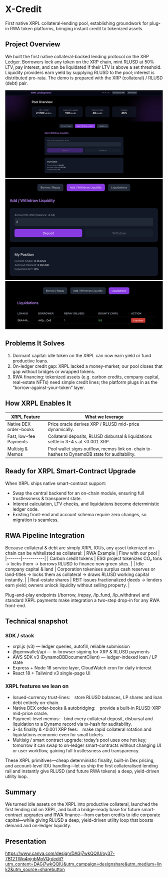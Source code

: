 # X-Credit

First native XRPL collateral-lending pool, establishing groundwork for plug-in RWA token platforms, bringing instant credit to tokenized assets.

## Project Overview
We built the first native collateral-backed lending protocol on the XRP Ledger. Borrowers lock any token on the XRP chain, mint RLUSD at 50% LTV, pay interest, and can be liquidated if their LTV is above a set threshold. Liquidity providers earn yield by supplying RLUSD to the pool; interest is distributed pro-rata. The demo is prepared with the XRP (collateral) / RLUSD (debt) pair.

![Borrowing](demo1.png)
![Liquidity Providing](demo2.png)
![Liquidation](demo3.png)

## Problems It Solves
1. Dormant capital: idle token on the XRPL can now earn yield or fund productive loans.
2. On-ledger credit gap: XRPL lacked a money-market; our pool closes that gap without bridges or wrapped tokens.
3. RWA financing: tokenized assets (e.g. carbon credits, company capital, real-estate NFTs) need simple credit lines; the platform plugs in as the “borrow-against-your-token” layer.

## How XRPL Enables It
| XRPL Feature | What we leverage |
|-------|-----------|
| Native DEX order-books | Price oracle derives XRP / RLUSD mid-price dynamically. |
| Fast, low-fee Payments | Collateral deposits, RLUSD disbursal & liquidations settle in 3-4 s at <0.001 XRP. |
| Multisig & Memos | Pool wallet signs outflow, memos link on-chain tx-hashes to DynamoDB state for auditability. |

## Ready for XRPL Smart-Contract Upgrade
When XRPL ships native smart-contract support:
- Swap the central backend for an on-chain module, ensuring full trustlessness & transparent state.
- Interest calculation, LTV checks, and liquidations become deterministic ledger code.
- Existing front-end and account schema require zero changes, so migration is seamless.

## RWA Pipeline Integration
Because collateral & debt are simply XRPL IOUs, any asset tokenized on-chain can be whitelisted as collateral:
| RWA Example | Flow with our pool |
|-------|-----------|
| Carbon credit tokens |	ESG project tokenizes CO₂ tons → locks them → borrows RLUSD to finance new green sites. |
| Idle company capital & land | Corporation tokenises surplus cash reserves or land-titles → locks them as collateral → draws RLUSD working capital instantly. |
| Real-estate shares | REIT issues fractionalized deeds → lenders earn yield; owners unlock liquidity without selling property. |

Plug-and-play endpoints (/borrow, /repay, /lp_fund, /lp_withdraw) and standard XRPL payments make integration a two-step drop-in for any RWA front-end.

## Technical snapshot
### SDK / stack
- xrpl.js (v3) — ledger queries, autofill, reliable submission
- @gemwallet/api — in-browser signing for XRP & RLUSD payments
- AWS SDK v3 (DynamoDBDocumentClient) — ledger-indexed loan / LP state
- Express + Node 18 service layer, CloudWatch cron for daily interest
- React 18 + Tailwind v3 single-page UI
### XRPL features we lean on
- Issued-currency trust-lines: store RLUSD balances, LP shares and loan debt entirely on-chain.
- Native DEX order-books & autobridging: provide a built-in RLUSD-XRP mid-price oracle.
- Payment-level memos: bind every collateral deposit, disbursal and liquidation to a Dynamo record via tx-hash for auditability.
- 3-4s finality & <0.001 XRP fees: make rapid collateral rotation and liquidations economic even for small tickets.
- Multisig / smart contract upgrade: today’s pool uses one hot key; tomorrow it can swap to on-ledger smart-contracts without changing UI or user workflow, gaining full trustlessness and transparency.

These XRPL primitives—cheap deterministic finality, built-in Dex pricing, and account-level IOU handling—let us ship the first collateralised lending rail and instantly give RLUSD (and future RWA tokens) a deep, yield-driven utility loop.

## Summary
We turned idle assets on the XRPL into productive collateral, launched the first lending rail on XRPL, and built a bridge-ready base for future smart-contract upgrades and RWA finance—from carbon credits to idle corporate capital—while giving RLUSD a deep, yield-driven utility loop that boosts demand and on-ledger liquidity.

## Presentation
https://www.canva.com/design/DAGj7wkQQIU/oy37-7B12TWq4pjgbMoVQg/edit?utm_content=DAGj7wkQQIU&utm_campaign=designshare&utm_medium=link2&utm_source=sharebutton
